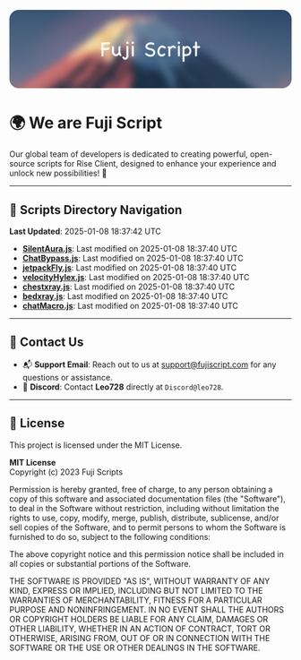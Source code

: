 ![Banner](.github/b.webp)

# 🌍 **We are Fuji Script**

Our global team of developers is dedicated to creating powerful, open-source scripts for Rise Client, designed to enhance your experience and unlock new possibilities! 🌟

---
<!-- SCRIPTS_NAVIGATION_START -->
## 📂 **Scripts Directory Navigation**

**Last Updated**: 2025-01-08 18:37:42 UTC

- **[SilentAura.js](scripts/SilentAura.js)**: Last modified on 2025-01-08 18:37:40 UTC
- **[ChatBypass.js](scripts/ChatBypass.js)**: Last modified on 2025-01-08 18:37:40 UTC
- **[jetpackFly.js](scripts/jetpackFly.js)**: Last modified on 2025-01-08 18:37:40 UTC
- **[velocityHylex.js](scripts/velocityHylex.js)**: Last modified on 2025-01-08 18:37:40 UTC
- **[chestxray.js](scripts/chestxray.js)**: Last modified on 2025-01-08 18:37:40 UTC
- **[bedxray.js](scripts/bedxray.js)**: Last modified on 2025-01-08 18:37:40 UTC
- **[chatMacro.js](scripts/chatMacro.js)**: Last modified on 2025-01-08 18:37:40 UTC

<!-- SCRIPTS_NAVIGATION_END -->

---

## 💬 **Contact Us**  
- 📬 **Support Email**: Reach out to us at [support@fujiscript.com](mailto:support@fujiscript.com) for any questions or assistance.  
- 💬 **Discord**: Contact **Leo728** directly at `Discord@leo728`.

---

## 📜 **License**

This project is licensed under the MIT License.  

**MIT License**  
Copyright (c) 2023 Fuji Scripts  

Permission is hereby granted, free of charge, to any person obtaining a copy of this software and associated documentation files (the "Software"), to deal in the Software without restriction, including without limitation the rights to use, copy, modify, merge, publish, distribute, sublicense, and/or sell copies of the Software, and to permit persons to whom the Software is furnished to do so, subject to the following conditions:  

The above copyright notice and this permission notice shall be included in all copies or substantial portions of the Software.  

THE SOFTWARE IS PROVIDED "AS IS", WITHOUT WARRANTY OF ANY KIND, EXPRESS OR IMPLIED, INCLUDING BUT NOT LIMITED TO THE WARRANTIES OF MERCHANTABILITY, FITNESS FOR A PARTICULAR PURPOSE AND NONINFRINGEMENT. IN NO EVENT SHALL THE AUTHORS OR COPYRIGHT HOLDERS BE LIABLE FOR ANY CLAIM, DAMAGES OR OTHER LIABILITY, WHETHER IN AN ACTION OF CONTRACT, TORT OR OTHERWISE, ARISING FROM, OUT OF OR IN CONNECTION WITH THE SOFTWARE OR THE USE OR OTHER DEALINGS IN THE SOFTWARE.  

